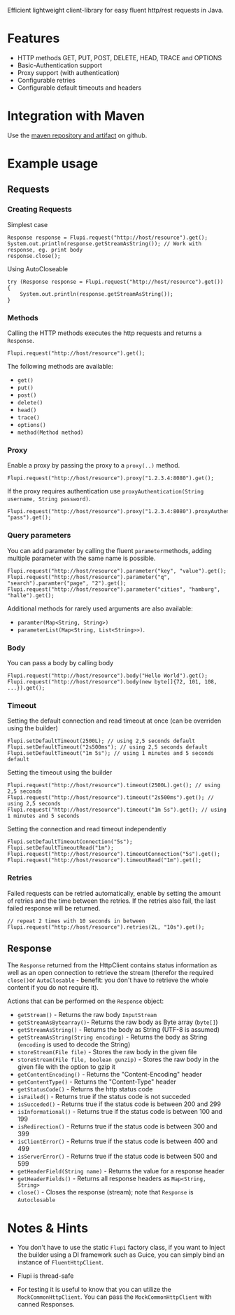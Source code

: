 Efficient lightweight client-library for easy fluent http/rest requests in Java.

# Features
* HTTP methods GET, PUT, POST, DELETE, HEAD, TRACE and OPTIONS
* Basic-Authentication support
* Proxy support (with authentication)
* Configurable retries
* Configurable default timeouts and headers

# Integration with Maven
Use the [maven repository and artifact][1] on github.

# Example usage
## Requests
### Creating Requests
Simplest case

    Response response = Flupi.request("http://host/resource").get();
    System.out.println(response.getStreamAsString()); // Work with response, eg. print body
    response.close();

Using AutoCloseable

    try (Response response = Flupi.request("http://host/resource").get()) {
        System.out.println(response.getStreamAsString());
    }

### Methods
Calling the HTTP methods executes the http requests and returns a `Response`.

    Flupi.request("http://host/resource").get();

The following methods are available:

* `get()`
* `put()`
* `post()`
* `delete()`
* `head()`
* `trace()`
* `options()`
* `method(Method method)`
    
### Proxy
Enable a proxy by passing the proxy to a `proxy(..)` method.

    Flupi.request("http://host/resource").proxy("1.2.3.4:8080").get();

If the proxy requires authentication use `proxyAuthentication(String username, String password)`.

    Flupi.request("http://host/resource").proxy("1.2.3.4:8080").proxyAuthentication("user", "pass").get();

### Query parameters
You can add parameter by calling the fluent `parameter`methods, adding multiple parameter with the same name is possible.

    Flupi.request("http://host/resource").parameter("key", "value").get();
    Flupi.request("http://host/resource").parameter("q", "search").paramter("page", "2").get();
    Flupi.request("http://host/resource").parameter("cities", "hamburg", "halle").get();

Additional methods for rarely used arguments are also available:

* `paramter(Map<String, String>)`
* `parameterList(Map<String, List<String>>)`.

### Body
You can pass a body by calling body

    Flupi.request("http://host/resource").body("Hello World").get();
    Flupi.request("http://host/resource").body(new byte[]{72, 101, 108, ...}).get();

### Timeout
Setting the default connection and read timeout at once (can be overriden using the builder)

    Flupi.setDefaultTimeout(2500L); // using 2,5 seconds default
    Flupi.setDefaultTimeout("2s500ms"); // using 2,5 seconds default
    Flupi.setDefaultTimeout("1m 5s"); // using 1 minutes and 5 seconds default

Setting the timeout using the builder

    Flupi.request("http://host/resource").timeout(2500L).get(); // using 2,5 seconds
    Flupi.request("http://host/resource").timeout("2s500ms").get(); // using 2,5 seconds
    Flupi.request("http://host/resource").timeout("1m 5s").get(); // using 1 minutes and 5 seconds

Setting the connection and read timeout independently

    Flupi.setDefaultTimeoutConnection("5s");
    Flupi.setDefaultTimeoutRead("1m");
    Flupi.request("http://host/resource").timeoutConnection("5s").get();
    Flupi.request("http://host/resource").timeoutRead("1m").get();

### Retries
Failed requests can be retried automatically, enable by setting the amount of retries and the time between the retries. If the retries also fail, the last failed response will be returned.

    // repeat 2 times with 10 seconds in between
    Flupi.request("http://host/resource").retries(2L, "10s").get(); 

## Response
The `Response` returned from the HttpClient contains status information as well as an open connection to retrieve the stream (therefor the required `close()`or `AutoClosable` - benefit: you don't have to retrieve the whole content if you do not require it).

Actions that can be performed on the `Response` object:
* `getStream()` - Returns the raw body `InputStream`
* `getStreamAsBytearray()`- Returns the raw body as Byte array (`byte[]`)
* `getStreamAsString()` - Returns the body as String (UTF-8 is assumed)
* `getStreamAsString(String encoding)` - Returns the body as String (`encoding` is used to decode the String)
* `storeStream(File file)` - Stores the raw body in the given file
* `storeStream(File file, boolean gunzip)` - Stores the raw body in the given file with the option to gzip it
* `getContentEncoding()` - Returns the "Content-Encoding" header
* `getContentType()` - Returns the "Content-Type" header
* `getStatusCode()` - Returns the http status code
* `isFailed()` - Returns true if the status code is not succeded
* `isSucceded()` - Returns true if the status code is between 200 and 299
* `isInformational()` - Returns true if the status code is between 100 and 199
* `isRedirection()` - Returns true if the status code is between 300 and 399
* `isClientError()` - Returns true if the status code is between 400 and 499
* `isServerError()` - Returns true if the status code is between 500 and 599
* `getHeaderField(String name)` - Returns the value for a response header
* `getHeaderFields()` - Returns all response headers as `Map<String, String>`
* `close()` - Closes the response (stream); note that `Response` is `Autoclosable`

# Notes & Hints
* You don't have to use the static `Flupi` factory class, if you want to Inject the builder using a DI framework such as Guice, you can simply bind an instance of `FluentHttpClient`.
* Flupi is thread-safe
* For testing it is useful to know that you can utilize the `MockCommonHttpClient`. You can pass the `MockCommonHttpClient` with canned Responses.

  [1]: https://github.com/d8bitr/maven-repository
